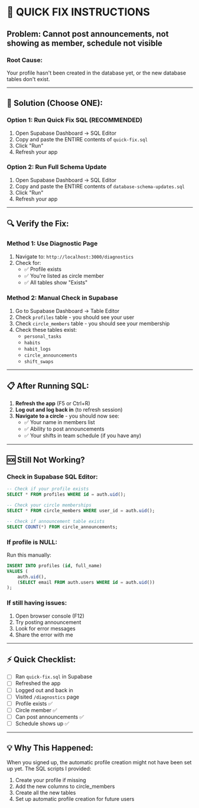 # 🔧 QUICK FIX INSTRUCTIONS

## Problem: Cannot post announcements, not showing as member, schedule not visible

### Root Cause:
Your profile hasn't been created in the database yet, or the new database tables don't exist.

---

## 🎯 Solution (Choose ONE):

### Option 1: Run Quick Fix SQL (RECOMMENDED)
1. Open Supabase Dashboard → SQL Editor
2. Copy and paste the ENTIRE contents of `quick-fix.sql`
3. Click "Run"
4. Refresh your app

### Option 2: Run Full Schema Update
1. Open Supabase Dashboard → SQL Editor
2. Copy and paste the ENTIRE contents of `database-schema-updates.sql`
3. Click "Run"
4. Refresh your app

---

## 🔍 Verify the Fix:

### Method 1: Use Diagnostic Page
1. Navigate to: `http://localhost:3000/diagnostics`
2. Check for:
   - ✅ Profile exists
   - ✅ You're listed as circle member
   - ✅ All tables show "Exists"

### Method 2: Manual Check in Supabase
1. Go to Supabase Dashboard → Table Editor
2. Check `profiles` table - you should see your user
3. Check `circle_members` table - you should see your membership
4. Check these tables exist:
   - `personal_tasks`
   - `habits`
   - `habit_logs`
   - `circle_announcements`
   - `shift_swaps`

---

## 📋 After Running SQL:

1. **Refresh the app** (F5 or Ctrl+R)
2. **Log out and log back in** (to refresh session)
3. **Navigate to a circle** - you should now see:
   - ✅ Your name in members list
   - ✅ Ability to post announcements
   - ✅ Your shifts in team schedule (if you have any)

---

## 🆘 Still Not Working?

### Check in Supabase SQL Editor:
```sql
-- Check if your profile exists
SELECT * FROM profiles WHERE id = auth.uid();

-- Check your circle memberships
SELECT * FROM circle_members WHERE user_id = auth.uid();

-- Check if announcement table exists
SELECT COUNT(*) FROM circle_announcements;
```

### If profile is NULL:
Run this manually:
```sql
INSERT INTO profiles (id, full_name)
VALUES (
    auth.uid(),
    (SELECT email FROM auth.users WHERE id = auth.uid())
);
```

### If still having issues:
1. Open browser console (F12)
2. Try posting announcement
3. Look for error messages
4. Share the error with me

---

## ⚡ Quick Checklist:

- [ ] Ran `quick-fix.sql` in Supabase
- [ ] Refreshed the app
- [ ] Logged out and back in
- [ ] Visited `/diagnostics` page
- [ ] Profile exists ✅
- [ ] Circle member ✅
- [ ] Can post announcements ✅
- [ ] Schedule shows up ✅

---

## 💡 Why This Happened:

When you signed up, the automatic profile creation might not have been set up yet. The SQL scripts I provided:
1. Create your profile if missing
2. Add the new columns to circle_members
3. Create all the new tables
4. Set up automatic profile creation for future users
